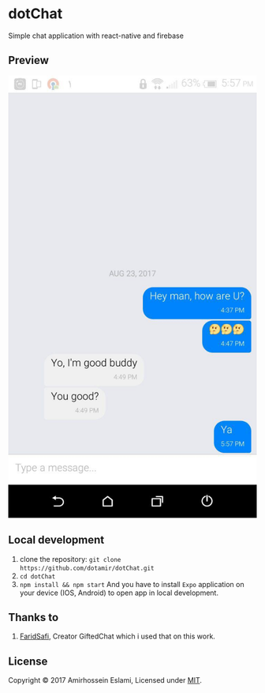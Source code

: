 # dotChat
Simple chat application with react-native and firebase

## Preview
![Screenshot](Screenshot.png)

## Local development

1. clone the repository: ```git clone https://github.com/dotamir/dotChat.git```
2. ```cd dotChat```
3. ```npm install && npm start```
And you have to install ```Expo``` application on your device (IOS, Android) to open app in local development.

## Thanks to
1. [FaridSafi](https://github.com/FaridSafi/), Creator GiftedChat which i used that on this work.


## License
Copyright © 2017 Amirhossein Eslami, Licensed under [MIT](http://dotamir.mit-license.org/).
